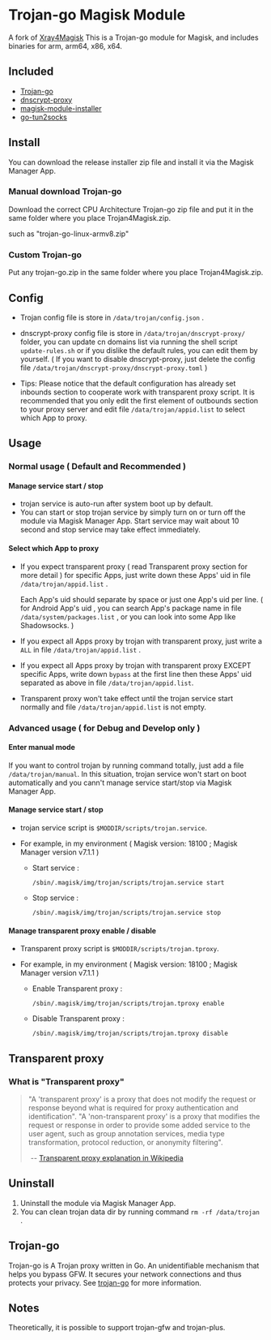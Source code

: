 # Trojan-go Magisk Module
A fork of [Xray4Magisk](https://github.com/CerteKim/Xray4Magisk)
This is a Trojan-go module for Magisk, and includes binaries for arm, arm64, x86, x64.

## Included

* [Trojan-go](<https://github.com/p4gefau1t/trojan-go>)
* [dnscrypt-proxy](<https://github.com/DNSCrypt/dnscrypt-proxy>)
* [magisk-module-installer](https://github.com/topjohnwu/magisk-module-installer)
* [go-tun2socks](<https://github.com/eycorsican/go-tun2socks>)

## Install

You can download the release installer zip file and install it via the Magisk Manager App.

### Manual download Trojan-go
Download the correct CPU Architecture Trojan-go zip file and put it in the same folder where you place Trojan4Magisk.zip.

such as "trojan-go-linux-armv8.zip"


### Custom Trojan-go
Put any trojan-go.zip in the same folder where you place Trojan4Magisk.zip.


## Config

- Trojan config file is store in `/data/trojan/config.json` .

- dnscrypt-proxy config file is store in `/data/trojan/dnscrypt-proxy/` folder, you can update cn domains list via running the shell script `update-rules.sh` or if you dislike the default rules, you can edit them by yourself. ( If you want to disable dnscrypt-proxy, just delete the config file `/data/trojan/dnscrypt-proxy/dnscrypt-proxy.toml` )

- Tips: Please notice that the default configuration has already set inbounds section to cooperate work with transparent proxy script. It is recommended that you only edit the first element of outbounds section to your proxy server and edit file `/data/trojan/appid.list` to select which App to proxy.

## Usage

### Normal usage ( Default and Recommended )

#### Manage service start / stop

- trojan service is auto-run after system boot up by default.
- You can start or stop trojan service by simply turn on or turn off the module via Magisk Manager App. Start service may wait about 10 second and stop service may take effect immediately.



#### Select which App to proxy

- If you expect transparent proxy ( read Transparent proxy section for more detail ) for specific Apps, just write down these Apps' uid in file `/data/trojan/appid.list` . 

  Each App's uid should separate by space or just one App's uid per line. ( for Android App's uid , you can search App's package name in file `/data/system/packages.list` , or you can look into some App like Shadowsocks. )

- If you expect all Apps proxy by trojan with transparent proxy, just write a `ALL` in file `/data/trojan/appid.list` .

- If you expect all Apps proxy by trojan with transparent proxy EXCEPT specific Apps, write down `bypass` at the first line then these Apps' uid separated as above in file `/data/trojan/appid.list`. 

- Transparent proxy won't take effect until the trojan service start normally and file `/data/trojan/appid.list` is not empty.




### Advanced usage ( for Debug and Develop only )

#### Enter manual mode

If you want to control trojan by running command totally, just add a file `/data/trojan/manual`.  In this situation, trojan service won't start on boot automatically and you cann't manage service start/stop via Magisk Manager App. 



#### Manage service start / stop

- trojan service script is `$MODDIR/scripts/trojan.service`.

- For example, in my environment ( Magisk version: 18100 ; Magisk Manager version v7.1.1 )

  - Start service : 

    `/sbin/.magisk/img/trojan/scripts/trojan.service start`

  - Stop service :

    `/sbin/.magisk/img/trojan/scripts/trojan.service stop`



#### Manage transparent proxy enable / disable

- Transparent proxy script is `$MODDIR/scripts/trojan.tproxy`.

- For example, in my environment ( Magisk version: 18100 ; Magisk Manager version v7.1.1 )

  - Enable Transparent proxy : 

    `/sbin/.magisk/img/trojan/scripts/trojan.tproxy enable`

  - Disable Transparent proxy :

    `/sbin/.magisk/img/trojan/scripts/trojan.tproxy disable`



## Transparent proxy

### What is "Transparent proxy"

> "A 'transparent proxy' is a proxy that does not modify the request or response beyond what is required for proxy authentication and identification". "A 'non-transparent proxy' is a proxy that modifies the request or response in order to provide some added service to the user agent, such as group annotation services, media type transformation, protocol reduction, or anonymity filtering".
>
> ​                                -- [Transparent proxy explanation in Wikipedia](https://en.wikipedia.org/wiki/Proxy_server#Transparent_proxy)

## Uninstall

1. Uninstall the module via Magisk Manager App.
2. You can clean trojan data dir by running command `rm -rf /data/trojan` .


## Trojan-go

Trojan-go is A Trojan proxy written in Go. An unidentifiable mechanism that helps you bypass GFW. It secures your network connections and thus protects your privacy. See [trojan-go](https://github.com/p4gefau1t/trojan-go) for more information.

## Notes

Theoretically, it is possible to support trojan-gfw and trojan-plus.
